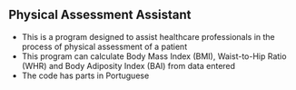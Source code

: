 ## Physical Assessment Assistant

- This is a program designed to assist healthcare professionals in the process of physical assessment of a patient
- This program can calculate Body Mass Index (BMI), Waist-to-Hip Ratio (WHR) and Body Adiposity Index (BAI) from data entered
- The code has parts in Portuguese

